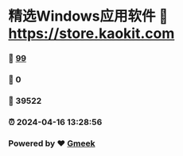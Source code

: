 # 精选Windows应用软件 :link: https://store.kaokit.com 
### :page_facing_up: [99](https://store.kaokit.com/tag.html) 
### :speech_balloon: 0 
### :hibiscus: 39522 
### :alarm_clock: 2024-04-16 13:28:56 
### Powered by :heart: [Gmeek](https://github.com/Meekdai/Gmeek)
